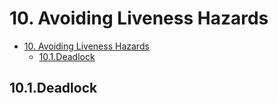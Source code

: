 # 10. Avoiding Liveness Hazards

- [10. Avoiding Liveness Hazards](#10-avoiding-liveness-hazards)
  - [10.1.Deadlock](#101deadlock)

## 10.1.Deadlock
